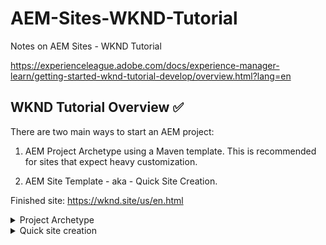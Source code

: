 # AEM-Sites-WKND-Tutorial
Notes on AEM Sites - WKND Tutorial

https://experienceleague.adobe.com/docs/experience-manager-learn/getting-started-wknd-tutorial-develop/overview.html?lang=en

## WKND Tutorial Overview ✅

There are two main ways to start an AEM project: 

1. AEM Project Archetype using a Maven template. This is recommended for sites that expect heavy customization. 

2. AEM Site Template - aka - Quick Site Creation.

Finished site: https://wknd.site/us/en.html


<details><summary><bold>Project Archetype</bold></summary>
  

Overview

1 - Project Setup ✅

2 - Component Basics - ✅

Went over HTL, Sling models and how to integrate client side libraries like Sass, Less and Typescript (using npm watch)
  
3 - Pages and Templates

Planning for most new sites starts with some mockups using a design tool like Adobe XD, which will be used in this example. 

Experience Fragments are useful in that they allow you to combine multiple elements into a single reusable component like a header or footer

Submitted two PRs on this section.

Up to "Inspect another component within the WKND components"

4 - Client-Side Libraries

5 - Style System

6 - Custom Component

7 - Unit Testing
  
</details>

<details><summary><bold>Quick site creation</bold></summary>

Overview
1 - Create a Site
2 - Intro to authoring and publishing
3 - UI planning with Adobe XD
3 - Page Templates
4 - Theming
  
</details>

